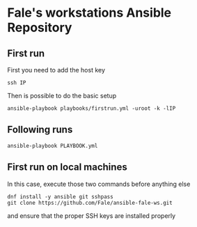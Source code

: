 # Fale's workstations Ansible Repository

## First run
First you need to add the host key

    ssh IP 

Then is possible to do the basic setup

    ansible-playbook playbooks/firstrun.yml -uroot -k -lIP

## Following runs

    ansible-playbook PLAYBOOK.yml

## First run on local machines
In this case, execute those two commands before anything else

    dnf install -y ansible git sshpass
    git clone https://github.com/Fale/ansible-fale-ws.git

and ensure that the proper SSH keys are installed properly
